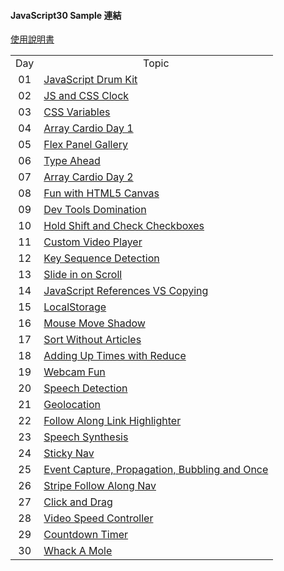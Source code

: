 #### **JavaScript30 Sample 連結**

[使用說明書](https://rabbit-church.notion.site/JS30-README-ee1cc150ece5490ab6b6edc3cf47bdaa)

<table>
    <tr>
        <td align = "center">Day</td>
        <td align = "center">Topic</td>
    </tr>
    <tr>
        <td align = "center">01</td>
        <td><a href = "https://rabbittee.github.io/JavaScript30/day01/sample">JavaScript Drum Kit</a></td>
    </tr>
    <tr>
        <td align = "center">02</td>
        <td><a href = "https://rabbittee.github.io/JavaScript30/day02/sample">JS and CSS Clock</a></td>
    </tr>
    <tr>
        <td align = "center">03</td>
        <td><a href = "https://rabbittee.github.io/JavaScript30/day03/sample">CSS Variables</a></td>
    </tr>
    <tr>
        <td align = "center">04</td>
        <td><a href = "https://rabbittee.github.io/JavaScript30/day04/sample">Array Cardio Day 1</a></td>
    </tr>
    <tr>
        <td align = "center">05</td>
        <td><a href = "https://rabbittee.github.io/JavaScript30/day05/sample">Flex Panel Gallery</a></td>
    </tr>
    <tr>
        <td align = "center">06</td>
        <td><a href = "https://rabbittee.github.io/JavaScript30/day06/sample">Type Ahead</a></td>
    </tr>
    <tr>
        <td align = "center">07</td>
        <td><a href = "https://rabbittee.github.io/JavaScript30/day07/sample">Array Cardio Day 2</a></td>
    </tr>
    <tr>
        <td align = "center">08</td>
        <td><a href = "https://rabbittee.github.io/JavaScript30/day08/sample">Fun with HTML5 Canvas</a></td>
    </tr>
    <tr>
        <td align = "center">09</td>
        <td><a href = "https://rabbittee.github.io/JavaScript30/day09/sample">Dev Tools Domination</a></td>
    </tr>
    <tr>
        <td align = "center">10</td>
        <td><a href = "https://rabbittee.github.io/JavaScript30/day10/sample">Hold Shift and Check Checkboxes</a></td>
    </tr>
    <tr>
        <td align = "center">11</td>
        <td><a href = "https://rabbittee.github.io/JavaScript30/day11/sample">Custom Video Player</a></td>
    </tr>
    <tr>
        <td align = "center">12</td>
        <td><a href = "https://rabbittee.github.io/JavaScript30/day12/sample">Key Sequence Detection</a></td>
    </tr>
    <tr>
        <td align = "center">13</td>
        <td><a href = "https://rabbittee.github.io/JavaScript30/day13/sample">Slide in on Scroll</a></td>
    </tr>
    <tr>
        <td align = "center">14</td>
        <td><a href = "https://rabbittee.github.io/JavaScript30/day14/sample">JavaScript References VS Copying</a></td>
    </tr>
    <tr>
        <td align = "center">15</td>
        <td><a href = "https://rabbittee.github.io/JavaScript30/day15/sample">LocalStorage</a></td>
    </tr>
    <tr>
        <td align = "center">16</td>
        <td><a href = "https://rabbittee.github.io/JavaScript30/day16/sample">Mouse Move Shadow</a></td>
    </tr>
    <tr>
        <td align = "center">17</td>
        <td><a href = "https://rabbittee.github.io/JavaScript30/day17/sample">Sort Without Articles</a></td>
    </tr>
    <tr>
        <td align = "center">18</td>
        <td><a href = "https://rabbittee.github.io/JavaScript30/day18/sample">Adding Up Times with Reduce</a></td>
    </tr>
    <tr>
        <td align = "center">19</td>
        <td><a href = "https://rabbittee.github.io/JavaScript30/day19/sample">Webcam Fun</a></td>
    </tr>
    <tr>
        <td align = "center">20</td>
        <td><a href = "https://rabbittee.github.io/JavaScript30/day20/sample">Speech Detection</a></td>
    </tr>
    <tr>
        <td align = "center">21</td>
        <td><a href = "https://rabbittee.github.io/JavaScript30/day21/sample">Geolocation</a></td>
    </tr>
    <tr>
        <td align = "center">22</td>
        <td><a href = "https://rabbittee.github.io/JavaScript30/day22/sample">Follow Along Link Highlighter</a></td>
    </tr>
    <tr>
        <td align = "center">23</td>
        <td><a href = "https://rabbittee.github.io/JavaScript30/day23/sample">Speech Synthesis</a></td>
    </tr>
    <tr>
        <td align = "center">24</td>
        <td><a href = "https://rabbittee.github.io/JavaScript30/day24/sample">Sticky Nav</a></td>
    </tr>
    <tr>
        <td align = "center">25</td>
        <td><a href = "https://rabbittee.github.io/JavaScript30/day25/sample">Event Capture, Propagation, Bubbling and Once</a></td>
    </tr>
    <tr>
        <td align = "center">26</td>
        <td><a href = "https://rabbittee.github.io/JavaScript30/day26/sample">Stripe Follow Along Nav</a></td>
    </tr>
    <tr>
        <td align = "center">27</td>
        <td><a href = "https://rabbittee.github.io/JavaScript30/day27/sample">Click and Drag</a></td>
    </tr>
    <tr>
        <td align = "center">28</td>
        <td><a href = "https://rabbittee.github.io/JavaScript30/day28/sample">Video Speed Controller</a></td>
    </tr>
    <tr>
        <td align = "center">29</td>
        <td><a href = "https://rabbittee.github.io/JavaScript30/day29/sample">Countdown Timer</a></td>
    </tr>
    <tr>
        <td align = "center">30</td>
        <td><a href = "https://rabbittee.github.io/JavaScript30/day30/sample">Whack A Mole</a></td>
    </tr>
</table>

